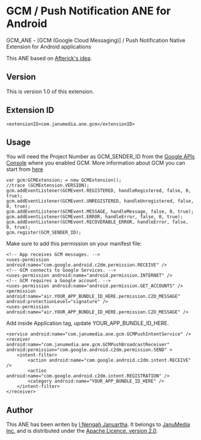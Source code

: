 GCM / Push Notification ANE for Android
======================================

GCM_ANE - [GCM (Google Cloud Messaging)] / Push Notification Native Extension for Android applications

This ANE based on [Afterick's idea](http://afterisk.wordpress.com/2012/09/22/the-only-free-and-fully-functional-android-gcm-native-extension-for-adobe-air/).

Version
---------

This is version 1.0 of this extension.

Extension ID
---------
```
<extensionID>com.janumedia.ane.gcm</extensionID>
```

Usage
---------

You will need the Project Number as GCM_SENDER_ID from the [Google APIs Console](http://support.google.com/googleplay/android-developer/bin/answer.py?hl=en&answer=2663268) where you enabled GCM.
More information about GCM you can start from [here](http://developer.android.com/guide/google/gcm/index.html)

```
var gcm:GCMExtension; = new GCMExtension();
//trace (GCMExtension.VERSION);
gcm.addEventListener(GCMEvent.REGISTERED, handleRegistered, false, 0, true);
gcm.addEventListener(GCMEvent.UNREGISTERED, handleUnregistered, false, 0, true);
gcm.addEventListener(GCMEvent.MESSAGE, handleMessage, false, 0, true);
gcm.addEventListener(GCMEvent.ERROR, handleError, false, 0, true);
gcm.addEventListener(GCMEvent.RECOVERABLE_ERROR, handleError, false, 0, true);
gcm.register(GCM_SENDER_ID);
```

Make sure to add this permission on your manifest file:

```
<!-- App receives GCM messages. -->
<uses-permission android:name="com.google.android.c2dm.permission.RECEIVE" />
<!-- GCM connects to Google Services. -->
<uses-permission android:name="android.permission.INTERNET" />
<!-- GCM requires a Google account. -->
<uses-permission android:name="android.permission.GET_ACCOUNTS" />
<permission android:name="air.YOUR_APP_BUNDLE_ID_HERE.permission.C2D_MESSAGE" android:protectionLevel="signature" />
<uses-permission android:name="air.YOUR_APP_BUNDLE_ID_HERE.permission.C2D_MESSAGE" />
```
Add inside Application tag, update YOUR_APP_BUNDLE_ID_HERE.

```
<service android:name="com.janumedia.ane.gcm.GCMPushIntentService" />
<receiver android:name="com.janumedia.ane.gcm.GCMPushBroadcastReceiver" android:permission="com.google.android.c2dm.permission.SEND" >
	<intent-filter>
		<action android:name="com.google.android.c2dm.intent.RECEIVE" />
		<action android:name="com.google.android.c2dm.intent.REGISTRATION" />
		<category android:name="YOUR_APP_BUNDLE_ID_HERE" />
	</intent-filter>
</receiver>
```

Author
---------

This ANE has been writen by [I Nengah Januartha](https://github.com/janumedia). It belongs to [JanuMedia Inc.](http://www.janumedia.com) and is distributed under the [Apache Licence, version 2.0](http://www.apache.org/licenses/LICENSE-2.0).